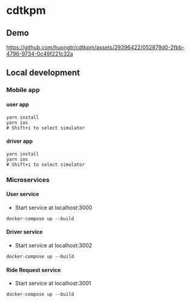 # cdtkpm

## Demo

https://github.com/huongtr/cdtkpm/assets/29396422/052879d0-2fbb-4796-9734-0c49f221c32a

## Local development
### Mobile app
#### user app
```
yarn install
yarn ios
# Shift+i to select simulator
```
#### driver app
```
yarn install
yarn ios
# Shift+i to select simulator
```

### Microservices
#### User service
- Start service at localhost:3000
```
docker-compose up --build
```
#### Driver service
- Start service at localhost:3002
```
docker-compose up --build
```

#### Ride Request service
- Start service at localhost:3001
```
docker-compose up --build
```
